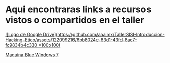 # Aqui encontraras links a recursos vistos o compartidos en el taller

[![Logo de Google Drive](https://github.com/aaaimx/TallerSISI-Introduccion-Hacking-Etico/assets/122099216/6bb8024e-83d1-43fd-8ac7-fc9834b4c330 =100x100)](https://drive.google.com/file/d/1vMszZFJpmULp_l60NU7WaUla0JIw7qi9/view)

[Maquina Blue Windows 7](https://drive.google.com/file/d/1vMszZFJpmULp_l60NU7WaUla0JIw7qi9/view)
